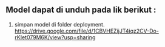 ## Model dapat di unduh pada lik berikut :

1. simpan model di folder deployment. 
https://drive.google.com/file/d/1CBVHEZijJT4iqz2CV-Do-rKIet079M6K/view?usp=sharing